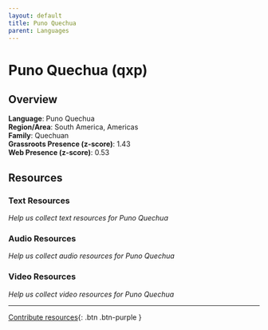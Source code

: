 ```yaml
---
layout: default
title: Puno Quechua
parent: Languages
---
```


# Puno Quechua (qxp)

## Overview

**Language**: Puno Quechua  
**Region/Area**: South America, Americas  
**Family**: Quechuan  
**Grassroots Presence (z-score)**: 1.43  
**Web Presence (z-score)**: 0.53  

## Resources

### Text Resources
*Help us collect text resources for Puno Quechua*

### Audio Resources
*Help us collect audio resources for Puno Quechua*

### Video Resources
*Help us collect video resources for Puno Quechua*

---

[Contribute resources](https://forms.office.com/e/1SfLJx3u1r){: .btn .btn-purple }

